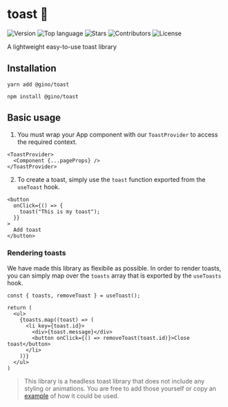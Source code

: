 # toast 🍞

![Version](https://img.shields.io/github/package-json/v/gino/toast)
![Top language](https://img.shields.io/github/languages/top/gino/toast)
![Stars](https://img.shields.io/github/stars/gino/toast?style=plastic)
![Contributors](https://img.shields.io/github/contributors/gino/toast)
![License](https://img.shields.io/github/license/gino/toast)

A lightweight easy-to-use toast library

## Installation

```
yarn add @gino/toast
```
```
npm install @gino/toast
```

## Basic usage

1. You must wrap your App component with our `ToastProvider` to access the required context.

```tsx
<ToastProvider>
  <Component {...pageProps} />
</ToastProvider>
```

2. To create a toast, simply use the `toast` function exported from the `useToast` hook.

```tsx
<button
  onClick={() => {
    toast("This is my toast");
  }}
>
  Add toast
</button>
```

### Rendering toasts

We have made this library as flexibile as possible. In order to render toasts, you can simply map over the `toasts` array that is exported by the `useToasts` hook.

```tsx
const { toasts, removeToast } = useToast();

return (
  <ul>
    {toasts.map((toast) => (
      <li key={toast.id}>
        <div>{toast.message}</div>
        <button onClick={() => removeToast(toast.id)}>Close toast</button>
      </li>
    ))}
  </ul>
)
```

> This library is a headless toast library that does not include any styling or animations. You are free to add those yourself or copy an [example](/examples/) of how it could be used.